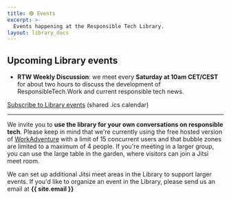 ```yaml
---
title: 🟢 Events
excerpt: >-
  Events happening at the Responsible Tech Library.
layout: library_docs
---
```


## Upcoming Library events

- **RTW Weekly Discussion**: we meet every **Saturday at 10am CET/CEST** for about two hours to discuss the development of ResponsibleTech.Work and current responsible tech news.

<a href="https://user.fm/calendar/v1-46720dbc4e70a73a44e3fc086d681c3e/Responsible%20Tech%20Library%20Events.ics">Subscribe to Library events</a> (shared .ics calendar)

*** 

We invite you to **use the library for your own conversations on responsible tech**. Please keep in mind that we're currently using the free hosted version of [WorkAdventure](https://workadventu.re/) with a limit of 15 concurrent users and that bubble zones are limited to a maximum of 4 people. If you're meeting in a larger group, you can use the large table in the garden, where visitors can join a Jitsi meet room. 

We can set up additional Jitsi meet areas in the Library to support larger events. If you'd like to organize an event in the Library, please send us an email at **{{ site.email }}**   